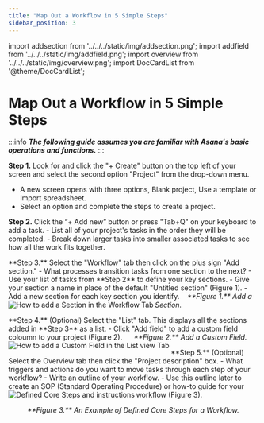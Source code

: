 ```yaml
---
title: "Map Out a Workflow in 5 Simple Steps"
sidebar_position: 3
---
```

import addsection from '../../../static/img/addsection.png';
import addfield from '../../../static/img/addfield.png';
import overview from '../../../static/img/overview.png';
import DocCardList from '@theme/DocCardList';

# Map Out a Workflow in 5 Simple Steps

:::info
***The following guide assumes you are familiar with Asana's basic operations and functions.***
:::


**Step 1.** Look for and click the "+ Create" button on the top left of your screen and select the second option "Project" from the drop-down menu.
  - A new screen opens with three options, Blank project, Use a template or Import spreadsheet. 
  - Select an option and complete the steps to create a project.

**Step 2.** Click the “+ Add new” button or press "Tab+Q" on your keyboard to add a task. 
      - List all of your project's tasks in the order they will be completed. 
      - Break down larger tasks into smaller associated tasks to see how all the work fits together.

 <p>
**Step 3.** Select the "Workflow" tab then click on the plus sign "Add section." 
      - What processes transition tasks from one section to the next?
      - Use your list of tasks from **Step 2** to define your key sections.
      - Give your section a name in place of the default "Untitled section" (Figure 1). 
      - Add a new section for each key section you identify.&nbsp;  
      &nbsp;  
	  <img align="left" src={addsection} alt="How to add a Section in the Workflow Tab"/> <em>**Figure 1.** Add a Section.</em>
  </p> 

  <p>
  **Step 4.** (Optional) Select the "List" tab. This displays all the sections added in **Step 3** as a list. 
      - Click "Add field" to add a custom field coloumn to your project (Figure 2).&nbsp;  
    &nbsp;  
	  <img align="left" src={addfield} alt="How to add a Custom Field in the List view Tab"/>&nbsp;  <em>**Figure 2.** Add a Custom Field.</em>
  </p> 
  
  <p>
    **Step 5.** (Optional) Select the Overview tab then click the "Project description" box. 
      - What triggers and actions do you want to move tasks through each step of your workflow?
      - Write an outline of your workflow.
      - Use this outline later to create an SOP (Standard Operating Procedure) or how-to guide for your workflow (Figure 3).&nbsp;  
    &nbsp;  
    <img align="left" src={overview} alt="Defined Core Steps and instructions"/><center><em>**Figure 3.** An Example of Defined Core Steps for a Workflow.</em></center>
  </p>
&nbsp;  

<DocCardList />




